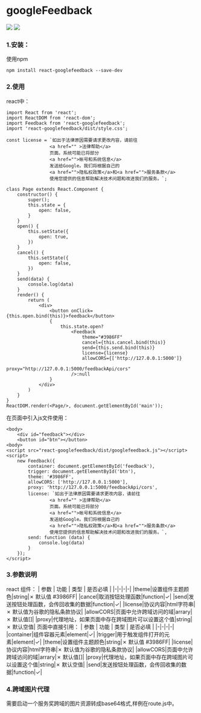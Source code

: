 # googleFeedback

![](https://user-gold-cdn.xitu.io/2018/5/17/1636cec3652b9860?w=420&h=270&f=gif&s=3401375)
![](https://user-gold-cdn.xitu.io/2018/5/17/1636cec56d528280?w=255&h=420&f=gif&s=1070950)
### 1.安装：
使用npm
```
npm install react-googlefeedback --save-dev
```
### 2.使用
react中：
```
import React from 'react';
import ReactDOM from 'react-dom';
import Feedback from 'react-googlefeedback';
import 'react-googlefeedback/dist/style.css';

const license = `如出于法律原因需要请求更改内容，请前往
                <a href="" >法律帮助</a>
                页面。系统可能已将部分
                <a href="">帐号和系统信息</a>
                发送给Google。我们将根据自己的
                <a href="">隐私权政策</a>和<a href="">服务条款</a>
                使用您提供的信息帮助解决技术问题和改进我们的服务。`;

class Page extends React.Component {
    constructor() {
        super();
        this.state = {
            open: false,
        }
    }
    open() {
        this.setState({
            open: true,
        })
    }
    cancel() {
        this.setState({
            open: false,
        })
    }
    send(data) {
        console.log(data)
    }
    render() {
        return (
            <div>
                <button onClick={this.open.bind(this)}>feedback</button>
                {
                    this.state.open?
                        <Feedback
                            theme="#3986FF"
                            cancel={this.cancel.bind(this)}
                            send={this.send.bind(this)}
                            license={license}
                            allowCORS={['http://127.0.0.1:5000']}
                            proxy="http://127.0.0.1:5000/feedbackApi/cors"
                        />:null
                }
            </div>
        )
    }
}
ReactDOM.render(<Page/>, document.getElementById('main'));
```
在页面中引入js文件使用：
```
<body>
    <div id="feedback"></div>
    <button id="btn"></button>
<body>
<script src="react-googlefeedback/dist/googlefeedback.js"></script>
<script>
    new Feedback({
        container: document.getElementById('feedback'),
        trigger: document.getElementById('btn'),
        theme: '#3986FF',
        allowCORS: ['http://127.0.0.1:5000'],
        proxy: 'http://127.0.0.1:5000/feedbackApi/cors',
        license: `如出于法律原因需要请求更改内容，请前往
                <a href="" >法律帮助</a>
                页面。系统可能已将部分
                <a href="">帐号和系统信息</a>
                发送给Google。我们将根据自己的
                <a href="">隐私权政策</a>和<a href="">服务条款</a>
                使用您提供的信息帮助解决技术问题和改进我们的服务。`,
        send: function (data) {
            console.log(data)
        }
    });
</script>
```
### 3.参数说明
react 组件：
| 参数 | 功能 | 类型 | 是否必填 |
|-|-|-|-|
|theme|设置组件主题颜色|string|✗ 默认值 #3986FF|
|cancel|取消按钮处理函数|function|✓|
|send|发送按钮处理函数，会传回收集的数据|function|✓|
|license|协议内容|html字符串|✗ 默认值为谷歌的隐私条款协议|
|allowCORS|页面中允许跨域访问的域|arrary|✗ 默认值[]|
|proxy|代理地址，如果页面中存在跨域图片可以设置这个值|string|✗ 默认空值|
页面中直接引用：
| 参数 | 功能 | 类型 | 是否必填 |
|-|-|-|-|
|container|组件容器元素|element|✓|
|trigger|用于触发组件打开的元素|element|✓|
|theme|设置组件主题颜色|string|✗ 默认值 #3986FF|
|license|协议内容|html字符串|✗ 默认值为谷歌的隐私条款协议|
|allowCORS|页面中允许跨域访问的域|arrary|✗ 默认值[]|
|proxy|代理地址，如果页面中存在跨域图片可以设置这个值|string|✗ 默认空值|
|send|发送按钮处理函数，会传回收集的数据|function|✓|
### 4.跨域图片代理
需要启动一个服务奖跨域的图片资源转成base64格式,样例在route.js中。
